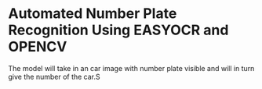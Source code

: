 # Automated Number Plate Recognition Using EASYOCR and OPENCV
The model will take in an car image with number plate visible and will in turn give the number of the car.S
